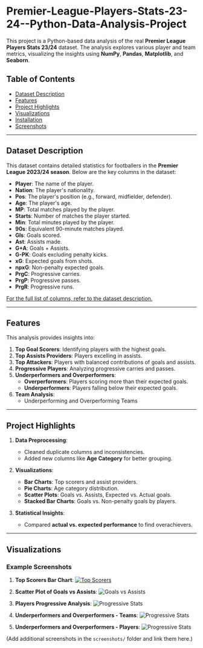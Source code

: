# Premier-League-Players-Stats-23-24--Python-Data-Analysis-Project

This project is a Python-based data analysis of the real **Premier League Players Stats 23/24** dataset. The analysis explores various player and team metrics, visualizing the insights using **NumPy**, **Pandas**, **Matplotlib**, and **Seaborn**.

## Table of Contents
- [Dataset Description](#dataset-description)
- [Features](#features)
- [Project Highlights](#project-highlights)
- [Visualizations](#visualizations)
- [Installation](#installation)
- [Screenshots](#screenshots)

---

## Dataset Description

This dataset contains detailed statistics for footballers in the **Premier League 2023/24 season**. Below are the key columns in the dataset:

- **Player**: The name of the player.
- **Nation**: The player's nationality.
- **Pos**: The player's position (e.g., forward, midfielder, defender).
- **Age**: The player's age.
- **MP**: Total matches played by the player.
- **Starts**: Number of matches the player started.
- **Min**: Total minutes played by the player.
- **90s**: Equivalent 90-minute matches played.
- **Gls**: Goals scored.
- **Ast**: Assists made.
- **G+A**: Goals + Assists.
- **G-PK**: Goals excluding penalty kicks.
- **xG**: Expected goals from shots.
- **npxG**: Non-penalty expected goals.
- **PrgC**: Progressive carries.
- **PrgP**: Progressive passes.
- **PrgR**: Progressive runs.

[For the full list of columns, refer to the dataset description.](#dataset-description)

---

## Features

This analysis provides insights into:
1. **Top Goal Scorers**: Identifying players with the highest goals.
2. **Top Assists Providers**: Players excelling in assists.
3. **Top Attackers**: Players with balanced contributions of goals and assists.
4. **Progressive Players**: Analyzing progressive carries and passes.
5. **Underperformers and Overperformers**:
   - **Overperformers**: Players scoring more than their expected goals.
   - **Underperformers**: Players falling below their expected goals.
6. **Team Analysis**:
   - Underperforming and Overperforming Teams

---

## Project Highlights

1. **Data Preprocessing**:
   - Cleaned duplicate columns and inconsistencies.
   - Added new columns like **Age Category** for better grouping.

2. **Visualizations**:
   - **Bar Charts**: Top scorers and assist providers.
   - **Pie Charts**: Age category distribution.
   - **Scatter Plots**: Goals vs. Assists, Expected vs. Actual goals.
   - **Stacked Bar Charts**: Goals vs. Non-penalty goals by players.

3. **Statistical Insights**:
   - Compared **actual vs. expected performance** to find overachievers.

---

## Visualizations

### Example Screenshots
1. **Top Scorers Bar Chart**:
   [![Top Scorers](screenshots/top_scorers.png)](https://github.com/DivyaKumar7/Premier-League-Players-Stats-23-24--Python-Data-Analysis-Project/blob/f59cb9da096284002068f4e4696aa4375c69d5c0/Screenshots/Top%20Goalscorers.png)

2. **Scatter Plot of Goals vs Assists**:
   ![Goals vs Assists](screenshots/goals_vs_assists.png)

3. **Players Progressive Analysis**:
   ![Progressive Stats](screenshots/progressive_stats.png)

4. **Underperformers and Overperformers - Teams**:
   ![Progressive Stats](screenshots/progressive_stats.png)

3. **Underperformers and Overperformers - Players**:
   ![Progressive Stats](screenshots/progressive_stats.png)
   
(Add additional screenshots in the `screenshots/` folder and link them here.)
